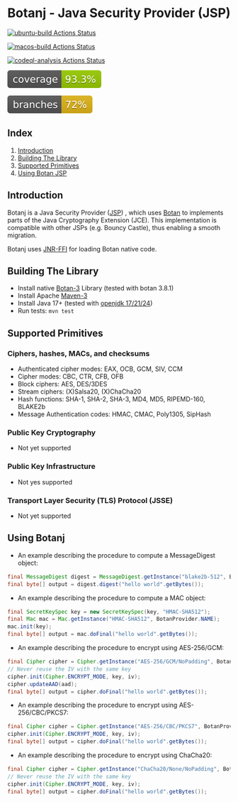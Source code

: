 Botanj - Java Security Provider (JSP)
====================================

[![ubuntu-build Actions Status](https://github.com/yaziza/botanj/workflows/ubuntu-build/badge.svg)](https://github.com/yaziza/botanj/actions)

[![macos-build Actions Status](https://github.com/yaziza/botanj/workflows/macos-build/badge.svg)](https://github.com/yaziza/botanj/actions)

[![codeql-analysis Actions Status](https://github.com/yaziza/botanj/workflows/codeql-analysis/badge.svg)](https://github.com/yaziza/botanj/actions)

[![coverage](.github/badges/jacoco.svg)](https://github.com/yaziza/botanj/actions/workflows/code-coverage.yml)

[![branch coverage](.github/badges/branches.svg)](https://github.com/yaziza/botanj/actions/workflows/code-coverage.yml)

## Index

1. [Introduction](#introduction)
2. [Building The Library](#building-the-library)
3. [Supported Primitives](#supported-primitives)
4. [Using Botan JSP](#using-botanj)

## Introduction
Botanj is a Java Security Provider ([JSP](https://docs.oracle.com/en/java/javase/14/security/java-cryptography-architecture-jca-reference-guide.html#GUID-3E0744CE-6AC7-4A6D-A1F6-6C01199E6920))
, which uses [Botan](https://botan.randombit.net/) to implements parts of the Java Cryptography Extension (JCE). This
implementation is compatible with other JSPs (e.g. Bouncy Castle), thus enabling a smooth migration.

Botanj uses [JNR-FFI](https://github.com/jnr/jnr-ffi) for loading Botan native code.

## Building The Library
* Install native [Botan-3](https://botan.randombit.net/handbook/building.html) Library (tested with botan 3.8.1)
* Install Apache [Maven-3](https://maven.apache.org/)
* Install Java 17+ (tested with [openjdk 17/21/24](https://openjdk.java.net/))
* Run tests:
`mvn test`

## Supported Primitives

### Ciphers, hashes, MACs, and checksums
* Authenticated cipher modes: EAX, OCB, GCM, SIV, CCM
* Cipher modes: CBC, CTR, CFB, OFB
* Block ciphers: AES, DES/3DES
* Stream ciphers: (X)Salsa20, (X)ChaCha20
* Hash functions: SHA-1, SHA-2, SHA-3, MD4, MD5, RIPEMD-160, BLAKE2b
* Message Authentication codes: HMAC, CMAC, Poly1305, SipHash

### Public Key Cryptography
* Not yet supported

### Public Key Infrastructure
* Not yes supported

### Transport Layer Security (TLS) Protocol (JSSE)
* Not yet supported

## Using Botanj
* An example describing the procedure to compute a MessageDigest object:

```java
final MessageDigest digest = MessageDigest.getInstance("blake2b-512", BotanProvider.NAME);
final byte[] output = digest.digest("hello world".getBytes());
```

* An example describing the procedure to compute a MAC object:

```java
final SecretKeySpec key = new SecretKeySpec(key, "HMAC-SHA512");
final Mac mac = Mac.getInstance("HMAC-SHA512", BotanProvider.NAME);
mac.init(key);
final byte[] output = mac.doFinal("hello world".getBytes());
```

* An example describing the procedure to encrypt using AES-256/GCM:

```java
final Cipher cipher = Cipher.getInstance("AES-256/GCM/NoPadding", BotanProvider.NAME);
// Never reuse the IV with the same key
cipher.init(Cipher.ENCRYPT_MODE, key, iv);
cipher.updateAAD(aad);
final byte[] output = cipher.doFinal("hello world".getBytes());
```

* An example describing the procedure to encrypt using AES-256/CBC/PKCS7:
```java
final Cipher cipher = Cipher.getInstance("AES-256/CBC/PKCS7", BotanProvider.NAME);
cipher.init(Cipher.ENCRYPT_MODE, key, iv);
final byte[] output = cipher.doFinal("hello world".getBytes());
```

* An example describing the procedure to encrypt using ChaCha20:
```java
final Cipher cipher = Cipher.getInstance("ChaCha20/None/NoPadding", BotanProvider.NAME);
// Never reuse the IV with the same key
cipher.init(Cipher.ENCRYPT_MODE, key, iv);
final byte[] output = cipher.doFinal("hello world".getBytes());
```
